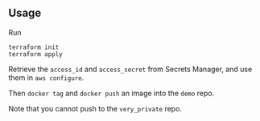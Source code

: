 ## Usage

Run
```
terraform init
terraform apply
```

Retrieve the `access_id` and `access_secret` from Secrets Manager, and use them in `aws configure`.

Then `docker tag` and `docker push` an image into the `demo` repo.

Note that you cannot push to the `very_private` repo.
